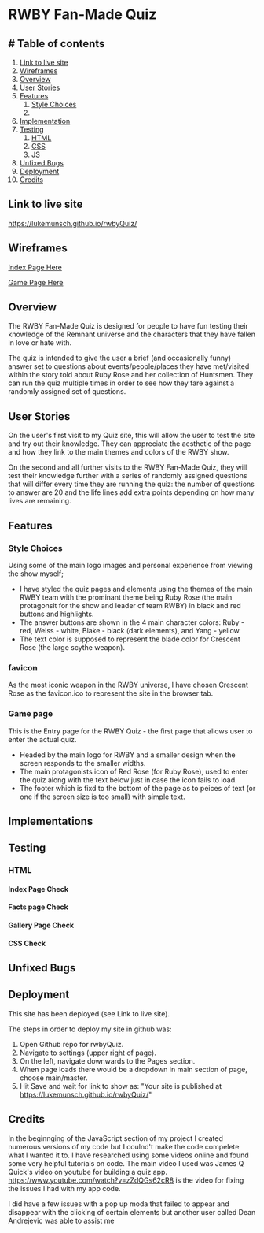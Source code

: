 # **RWBY Fan-Made Quiz**

## # Table of contents

1. [Link to live site](#linktolivesite)
2. [Wireframes](#wireframes)
3. [Overview](#overview)
4. [User Stories](#userstories)
5. [Features](#features)
    1. [Style Choices](#stylechoices)
    2.    
6. [Implementation](#implementation)
7. [Testing](#testing)
    1. [HTML](#html)
    2. [CSS](#css)
    3. [JS](#js)
8. [Unfixed Bugs](#unfixedbugs)
9. [Deployment](#deployment)
10. [Credits](#credits)

## **Link to live site**

https://lukemunsch.github.io/rwbyQuiz/

## **Wireframes**

[Index Page Here](/workspace/rwbyQuiz/assets/images/wireframes/rwbyQuizIndex.png)

[Game Page Here](/workspace/rwbyQuiz/assets/images/wireframes/rwbyQuizGame.png)

## Overview

The RWBY Fan-Made Quiz is designed for people to have fun testing their knowledge of the Remnant 
universe and the characters that they have fallen in love or hate with.

The quiz is intended to give the user a brief (and occasionally funny) answer set to questions 
about events/people/places they have met/visited within the story told about Ruby Rose and 
her collection of Huntsmen. They can run the quiz multiple times in order to see how they 
fare against a randomly assigned set of questions.

## User Stories

On the user's first visit to my Quiz site, this will allow the user to test the site and 
try out their knowledge. They can appreciate the aesthetic of the page and how they link 
to the main themes and colors of the RWBY show.

On the second and all further visits to the RWBY Fan-Made Quiz, they will test their knowledge 
further with a series of randomly assigned questions that will differ every time they are 
running the quiz: the number of questions to answer are 20 and the life lines add extra points 
depending on how many lives are remaining.

## Features

### Style Choices

Using some of the main logo images and personal experience from viewing the show myself;
- I have styled the quiz pages and elements using the themes of the main RWBY team with 
the prominant theme being Ruby Rose (the main protagonsit for the show and leader of 
team RWBY) in black and red buttons and highlights. 
- The answer buttons are shown in the 4 main character colors: Ruby - red, Weiss - white, 
Blake - black (dark elements), and Yang - yellow. 
- The text color is supposed to represent the blade color for Crescent Rose (the large 
scythe weapon).

### favicon

As the most iconic weapon in the RWBY universe, I have chosen Crescent Rose as the 
favicon.ico to represent the site in the browser tab. 

### Game page

This is the Entry page for the RWBY Quiz - the first page that allows user to enter 
the actual quiz.
- Headed by the main logo for RWBY and a smaller design when the screen responds 
to the smaller widths.
- The main protagonists icon of Red Rose (for Ruby Rose), used to enter the quiz 
along with the text below just in case the icon fails to load.
- The footer which is fixd to the bottom of the page as to peices of text (or one 
if the screen size is too small) with simple text.



## Implementations


## Testing



### HTML

#### Index Page Check


#### Facts page Check


#### Gallery Page Check


#### CSS Check


## Unfixed Bugs


## Deployment

This site has been deployed (see Link to live site).

The steps in order to deploy my site in github was:
1. Open Github repo for rwbyQuiz.
2. Navigate to settings (upper right of page).
3. On the left, navigate downwards to the Pages section.
4. When page loads there would be a dropdown in main section of page, choose main/master.
5. Hit Save and wait for link to show as: "Your site is published at 
https://lukemunsch.github.io/rwbyQuiz/"

## Credits

In the beginnging of the JavaScript section of my project I created numerous versions of my code but I coulnd't make the code compelete what I wanted it to. I have researched using some videos online and found some very helpful tutorials on code. The main video I used was James Q Quick's video on youtube for building a quiz app. https://www.youtube.com/watch?v=zZdQGs62cR8 is the video for fixing the issues I had with my app code.

I did have a few issues with a pop up moda that failed to appear and disappear with the clicking of certain elements but another user called Dean Andrejevic was able to assist me